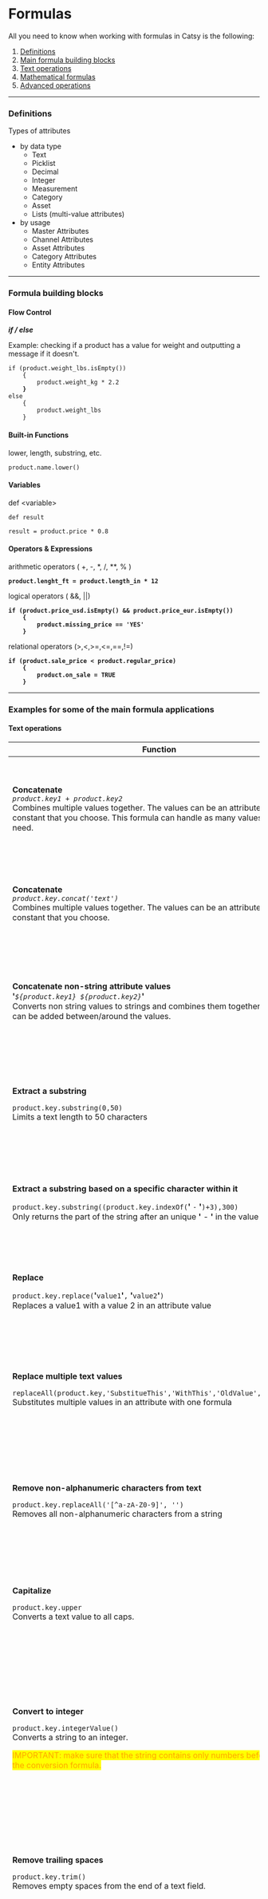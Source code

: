 # Formulas

All you need to know when working with formulas in Catsy is the following:

1. [Definitions](formulas.md#flow-control-less-than-stro)
2. [Main formula building blocks](formulas.md#definitions-thisc)
3. [Text operations](formulas.md#text-operations)
4. [Mathematical formulas](formulas.md#mathematical-formulas)
5. [Advanced operations](formulas.md#advanced-operations)

***

### Definitions <a href="#flow-control-less-than-stro" id="flow-control-less-than-stro"></a>

Types of attributes

* by data type
  * Text
  * Picklist
  * Decimal
  * Integer
  * Measurement
  * Category
  * Asset
  * Lists (multi-value attributes)
* by usage
  * Master Attributes
  * Channel Attributes
  * Asset Attributes&#x20;
  * Category Attributes
  * Entity Attributes

***

### Formula building blocks <a href="#definitions-thisc" id="definitions-thisc"></a>

#### Flow Control

_**if / else**_

Example: checking if a product has a value for weight and outputting a message if it doesn't.

<pre><code>if (product.weight_lbs.isEmpty()) 
    {
        product.weight_kg * 2.2 
<strong>    } 
</strong>else 
    {
        product.weight_lbs
    }
</code></pre>

#### Built-in Functions

lower, length, substring, etc.

```
product.name.lower()
```

#### Variables

def \<variable>

```
def result

result = product.price * 0.8
```

#### Operators & Expressions

arithmetic operators ( +, -, \*, /, \*\*, % )

<pre><code><strong>product.lenght_ft = product.length_in * 12
</strong></code></pre>

logical operators ( &&, ||)

<pre><code><strong>if (product.price_usd.isEmpty() &#x26;&#x26; product.price_eur.isEmpty()) 
</strong><strong>    {
</strong><strong>        product.missing_price == 'YES'
</strong><strong>    }
</strong></code></pre>

relational operators (>,<,>=,<=,==,!=)

<pre><code><strong>if (product.sale_price &#x3C; product.regular_price) 
</strong><strong>    {
</strong><strong>        product.on_sale = TRUE
</strong><strong>    }
</strong></code></pre>

***

### **Examples for some of the main formula applications**

#### Text operations

<table data-full-width="false"><thead><tr><th>Function</th><th>Example</th></tr></thead><tbody><tr><td><strong>Concatenate</strong><br><em><code>product.key1 + product.key2</code></em><br>Combines multiple values together. The values can be an attribute or a constant that you choose. This formula can handle as many values as you need.</td><td><p>DATA VALUE: <br>category_id = '41123'<br>name = '12345'</p><p><br>USAGE : <br><code>product.</code><em><code>category_id + '-' + product.name</code></em><br><br>RESULT: 41123-12345</p></td></tr><tr><td><strong>Concatenate</strong><br><em><code>product.key.concat('text')</code></em><br>Combines multiple values together. The values can be an attribute or a constant that you choose.</td><td><p>DATA VALUE:<br>category_id = '41123'<br></p><p>USAGE : <br><code>product.category_id.concat("-GRNR")</code> <br><br>RESULT: 41123-GRNR</p></td></tr><tr><td><strong>Concatenate non-string attribute values</strong><br><strong>'</strong><em><code>${product.key1} ${product.key2}</code></em><strong>'</strong><br>Converts non string values to strings and combines them together. Any text can be added between/around the values.</td><td><p>DATA VALUE: </p><p>height_in = <strong>'</strong>56<strong>'</strong></p><p>width_in = <strong>'</strong>23<strong>'</strong></p><p></p><p>USAGE:<br> <strong>'</strong><em><code>The shipment dimensions are ${product.height_in} x ${product.width_in}</code></em><strong>'</strong><br></p><p>RESULT: The shipment dimensions are 56 x 23</p></td></tr><tr><td><p><strong>Extract a substring</strong></p><p><code>product.key.substring(0,50)</code><br>Limits a text length to 50 characters</p></td><td><p>DATA VALUE: long_description = <strong>'</strong>This is an sample description that is longer than 50 characters<strong>'</strong></p><p><br>USAGE: product.long_description.substring(0,50)</p><p><br>RESULT: This is an sample description that is longer than</p></td></tr><tr><td><p><strong>Extract a substring based on a specific character within it</strong></p><p><code>product.key.substring((product.key.indexOf(</code><strong>'</strong> <code>-</code> <strong>'</strong><code>)+3),300)</code><br>Only returns the part of the string after an unique <strong>'</strong> - <strong>'</strong> in the value</p></td><td><p>DATA VALUE:</p><p>title = <strong>'</strong>Super Awesome Widget - Green and Black Spring<strong>'</strong></p><p><br>USAGE: product.title.substring((product.title.indexOf(<strong>'</strong> - <strong>'</strong>)+2),300);</p><p><br>RESULT: Green and Black Spring</p></td></tr><tr><td><p><strong>Replace</strong></p><p><code>product.key.replace(</code><strong>'</strong><code>value1</code><strong>'</strong><code>,</code> <strong>'</strong><code>value2</code><strong>'</strong><code>)</code><br>Replaces a value1 with a value 2 in an attribute value</p></td><td><p>DATA VALUE: height = 12 inches</p><p><br>USAGE: product.height.replace(<strong>'</strong> inches<strong>'</strong>, <strong>''</strong>)</p><p></p><p>RESULT: 12"</p></td></tr><tr><td><p><strong>Replace multiple text values</strong></p><p><code>replaceAll(product.key,'SubstitueThis','WithThis','OldValue','NewValue')</code><br>Substitutes multiple values in an attribute with one formula</p></td><td><p>DATA VALUE:</p><p>description = <strong>'</strong>This is a longer text field with some more text<strong>'</strong></p><p><br>USAGE: replaceAll(product.description,<strong>'</strong>longer<strong>'</strong>,<strong>'</strong>different<strong>'</strong>,<strong>'</strong>text<strong>'</strong>,<strong>'</strong>data<strong>'</strong>)</p><p><br>RESULT:</p><p><strong>'</strong>This is a different data field with some more data<strong>'</strong></p></td></tr><tr><td><p><strong>Remove non-alphanumeric characters from text</strong></p><p><code>product.key.replaceAll('[^a-zA-Z0-9]', '')</code><br>Removes all non-alphanumeric characters from a string</p></td><td><p>DATA VALUE:</p><p>sku = '12+H&#x26;E<strong>'</strong></p><p><br>USAGE: product.sku.replaceAll('[^a-zA-Z0-9]', '')</p><p><br>RESULT: '12HE'</p></td></tr><tr><td><p><strong>Capitalize</strong></p><p><code>product.key.upper</code><br>Converts a text value to all caps.</p></td><td><p>DATA VALUE:</p><p>short_description = This is a product</p><p><br>USAGE: product.short_description.upper</p><p><br>RESULT: THIS IS A PRODUCT</p></td></tr><tr><td><p><strong>Convert to integer</strong></p><p><code>product.key.integerValue()</code><br>Converts a string to an integer.</p><p><mark style="color:orange;">IMPORTANT: make sure that the string contains only numbers before applying the conversion formula.</mark></p></td><td><p>DATA VALUE:</p><p>width_depth_inches = '8x4'</p><p><br>USAGE:</p><p><code>def first = product.width_depth_inches.substring(0,product.key.indexOf('x')).integerValue() def second = product.width_depth_inches.replace(first,'').replace('x','').integerValue() def result = first * second</code></p><p><code>result</code></p><p><br>RESULT: 32</p></td></tr><tr><td><p><strong>Remove trailing spaces</strong></p><p><code>product.key.trim()</code><br>Removes empty spaces from the end of a text field.</p></td><td><p>DATA VALUE:</p><p>name = "Classic Rosette "</p><p><br>USAGE: product.name.trim()</p><p><br>RESULT: "Classic Rosette"</p></td></tr><tr><td><p><strong>Convert text to lowercase letters</strong></p><p><code>product.key.lower()</code><br>Converts all the letters from a value to lowercase.</p></td><td><p>DATA VALUE:</p><p>name = "3DR 2 inch Wall"</p><p><br>USAGE: product.name.lower()</p><p><br>RESULT: "3dr 2 inch wall"</p></td></tr><tr><td><p><strong>Convert text to uppercase letters</strong></p><p><code>product.key.upper()</code><br>Converts all the letters from a value to uppercase.</p></td><td><p>DATA VALUE:</p><p>name = "3DR 2 inch Wall"</p><p><br>USAGE: product.name.upper()</p><p><br>RESULT: "3DR 2 INCH WALL"</p></td></tr><tr><td><p><strong>Return the number of characters contained in a text</strong></p><p><code>product.key.length()</code></p><p>Returns the exact number of characters in a text.</p></td><td><p>DATA VALUE:</p><p>name = "3DR 2 inch Wall"</p><p><br>USAGE: product.name.length()</p><p><br>RESULT: "15"</p></td></tr><tr><td><p><strong>Checks where within a text a specific phrase starts</strong></p><p><code>product.key.find("text")</code></p><p>Returns the index of the character of the first occurrence of the phrase</p></td><td><p>DATA VALUE:</p><p>name = "3DR 2 inch Wall"</p><p><br>USAGE:</p><p>product.name.find("2 inch")</p><p><br>RESULT:</p><p>"4"</p></td></tr><tr><td><p><strong>Remove a specific phrase from a text</strong></p><p><code>product.key.remove("text")</code></p><p>Removes a specific phrase from a text.</p></td><td><p>DATA VALUE:</p><p>name = "3DR 2 inch Wall"</p><p><br>USAGE: product.name.remove("2 inch ")</p><p><br>RESULT: "3DR Wall"</p></td></tr><tr><td><p><strong>Concatenate text with new line dividers</strong></p><p><code>def result = ''</code></p><p><code>if (!product.key.isEmpty()) { result += " - " + product.key } else { result += '' }</code></p><p><code>if (!product.key2.isEmpty()) {</code></p><p><code>result += "\n" + "- " + product.key2</code></p><p><code>} else {</code></p><p><code>result += ''</code></p><p><code>}</code></p><p><code>result</code></p><p>Changes the style of a text with a bulleted dash</p></td><td><p></p><p>DATA VALUE:</p><p>featuresbenefits_1 = "text 1"</p><p>featuresbenefits_2 = "text 2"</p><p><br>USAGE:</p><p>def result = ''</p><p>if (!product.featuresbenefits_1.isEmpty()) { result += " - " + product.featuresbenefits_1 } else { result += '' }</p><p>if (!product.featuresbenefits_2.isEmpty()) {</p><p>result += "\n" + "- " + product.featuresbenefits_2</p><p>} else {</p><p>result += ''</p><p>}</p><p>result</p><p><br>RESULT:</p><ul><li>text 1</li><li>text 2</li></ul></td></tr><tr><td><p><strong>Loop through a list of tags or a multi-select picklist;</strong></p><p><strong>Create new tags in channels via a formula</strong></p><p><code>def result = []</code></p><p><code>product.tags.forEach(s -> result += ("text " + s))</code></p><p><code>result += "predominant colour: " + product.predominant_colour.toString()</code></p><p><code>result += "secondary colour(s): " + product.secondary_colour.toString().replace("|","; ")</code></p><p><code>result</code></p></td><td></td></tr><tr><td><p><strong>Concatenate Category IDs</strong></p><p><code>def catArray = [product.category_id,product.category_id_2]</code></p><p><code>catArray.join(", ")</code></p><p>Combines two category IDs with a delimiter, where a separate attribute with data type Integer has already been created to be used based on the Subcategory ID</p></td><td><p>DATA VALUE:</p><p>category_id_1 = "123456"</p><p>category_id_2 = "1234567"<br></p><p>USAGE:</p><p><code>def catArray = [product.category_id_1,product.category_id_2]</code></p><p><code>catArray.join(", ")</code><br></p><p>RESULT:</p><p>123456, 1234567</p></td></tr></tbody></table>

#### Mathematical formulas

<table data-full-width="false"><thead><tr><th>Function</th><th>Example</th></tr></thead><tbody><tr><td><p><strong>Basic mathematical operations</strong></p><p><code>product.key + number</code></p><p><code>product.key / number</code></p><p><code>(product.key1 - product.key2) * number</code></p><p></p><p><mark style="color:orange;">MATHEMATICAL FORMULAS ONLY WORK ON ATTRIBUTES WITH DATA TYPES:</mark></p><p><mark style="color:orange;">Integers, Decimals, Price, Measurement</mark></p></td><td><p>DATA VALUE:<br>price1 = 100</p><p>price 2 = 50<br></p><p>USAGE: product.price1 + 20 <br>RESULT: 120<br></p><p>USAGE: product.price1 / 4 <br>RESULT: 25<br></p><p>USAGE: (product.price1 - product.price2) * 1.5 RESULT: 75</p></td></tr><tr><td><p><strong>Mathematical operations using methods</strong></p><p><code>product.key.div(number)</code></p><p><code>product.key.multiply(number)</code></p><p><code>product.key.minus(number)</code></p><p><code>product.key.plus(number)</code></p><p><mark style="color:orange;">MATHEMATICAL METHODS ONLY WORK ON ATTRIBUTES WITH DATA TYPES:</mark></p><p><mark style="color:orange;">Integers Decimals Price Measurement</mark></p></td><td><p>DATA VALUE:</p><p>max_amount = 100</p><p><br>USAGE: product.max_amount.div(10) <br>RESULT: 10</p><p><br>USAGE: product.max_amount.multiply(3) <br>RESULT: 300</p><p><br>USAGE: product.max_amount.minus(12) RESULT: 88</p><p><br>USAGE: product.max_amount.plus(15) RESULT: 115</p></td></tr><tr><td><p><strong>Round decimals UP</strong></p><p><code>product.key.round(2)</code></p><p>Rounds a number attribute to two decimal places</p><p><mark style="color:orange;">MATHEMATICAL FORMULAS ONLY WORK ON ATTRIBUTES WITH DATA TYPES:</mark></p><p><mark style="color:orange;">Integers Decimals Price Measurement</mark></p></td><td><p>DATA VALUE:</p><p>price = 10.2468</p><p><br>USAGE: product.price.round(2)</p><p></p><p>RESULT: 10.25</p></td></tr><tr><td><p><strong>Round decimals DOWN</strong></p><p><code>product.key.roundDown(2)</code></p><p>Rounds a number attribute to two decimal places</p><p><mark style="color:orange;">MATHEMATICAL FORMULAS ONLY WORK ON ATTRIBUTES WITH DATA TYPES:</mark></p><p><mark style="color:orange;">Integers Decimals Price Measurement</mark></p></td><td><p>DATA VALUE:</p><p>price = 10.2468</p><p><br>USAGE: product.price.roundDown(2)</p><p><br>RESULT: 10.24</p></td></tr><tr><td><p><strong>Format decimals</strong></p><p><code>product.key.format('###.##')</code></p><p>Formats a number's decimal points</p><p><mark style="color:orange;">MATHEMATICAL FORMULAS ONLY WORK ON ATTRIBUTES WITH DATA TYPES:</mark></p><p><mark style="color:orange;">Integers Decimals Price Measurement</mark></p></td><td><p>DATA VALUE:</p><p>price = 150</p><p><br>USAGE: product.price.format('#,##0.00')</p><p><br>RESULT: 1,500.00</p></td></tr><tr><td><p><strong>Get a negative value</strong></p><p><code>product.key.negative()</code></p><p>Returns a negative value of an integer or a decimal</p><p><mark style="color:orange;">MATHEMATICAL FORMULAS ONLY WORK ON ATTRIBUTES WITH DATA TYPES:</mark></p><p><mark style="color:orange;">Integers Decimals Price Measurement</mark></p></td><td><p>DATA VALUE:</p><p>x_coordinate = 3.5</p><p><br>USAGE: product.x_coordinate.negative()</p><p><br>RESULT: -3.5</p></td></tr></tbody></table>

#### Advanced operations

<table data-full-width="false"><thead><tr><th>Function</th><th>Example</th></tr></thead><tbody><tr><td><p><strong>Check if a value is empty and assigning a value based on the result</strong></p><p><code>product.key1.isEmpty() ? product.key2 : product.key1</code></p><p>If an attribute is missing values, substitute a different attribute instead, but if it is not empty use the original attribute</p></td><td><p>DATA VALUE:<br>product.revised_title = NULL<br>product.name = TEST<br></p><p>USAGE : <br><code>product.revised_title.isEmpty() ? product.name : product.revised_title</code><br><br>RESULT: TEST</p></td></tr><tr><td><p><strong>Program attributes with conditional statements</strong> <br><code>def result = ''</code></p><p><code>if (product.key1 == 'mm') {</code></p><p><code>result = product.key1_mm</code></p><p><code>}</code></p><p><code>if (product.key1 == 'inch'){</code></p><p><code>result = product.key1_inch</code></p><p><code>}</code></p><p><code>if (product.key1 == 'n/a'){</code></p><p><code>result = product.key1_decimal</code></p><p><code>}</code></p><p><code>result</code></p><p>If a value of an attribute equals "mm", then use an attribute found at key1_mm</p><p>If a value of an attribute equals "inch", then use an attribute found at key1_inch</p><p>If a value of an attributes equals "n/a", then use an attribute found at key1_decimal</p></td><td><p>DATA VALUE:</p><p>unit_inchmm = inch<br>ls_shank_length_inch = 12" product.ls_shank_length_mm = 100mm</p><p><br>USAGE:</p><p><code>def result = ''</code></p><p><code>if (product.unit_inchmm == 'mm') {</code></p><p><code>result = product.ls_shank_length_mm</code></p><p><code>}</code></p><p><code>if (product.unit_inchmm == 'inch'){</code></p><p><code>result = product.ls_shank_length_inch</code></p><p><code>}</code></p><p><code>if (product.unit_inchmm == 'n/a'){</code></p><p><code>result = product.ls_shank_length_decimal_inch</code></p><p><code>}</code></p><p><code>result</code></p><p><br>RESULT: 12"</p></td></tr><tr><td><p><strong>Concatenate attribute values using conditional statements</strong></p><p><code>def result = ''</code></p><p><code>if (!product.key1.trim().isEmpty()) {</code></p><p><code>result += product.key1 + "x"</code></p><p><code>}</code></p><p><code>if (!product.key2.trim().isEmpty()) {</code></p><p><code>result += product.key2 + "x"</code></p><p><code>}</code></p><p><code>if (!product.key3.trim().isEmpty()) {</code></p><p><code>result += product.key3</code></p><p><code>}</code></p><p><code>result</code></p><p>Combine individual attributes into one field separated by an "x"</p></td><td><p>DATA VALUE:</p><p>product.depth = 12</p><p>product.width = 10</p><p>product.height = 8</p><p><br>USAGE:</p><p><code>def result = ''</code></p><p><code>if (!product.depth.trim().isEmpty()) {</code></p><p><code>result += product.depth + "x"</code></p><p><code>}</code></p><p><code>if (!product.width.trim().isEmpty()) {</code></p><p><code>result += product.width + "x"</code></p><p><code>}</code></p><p><code>if (!product.height.trim().isEmpty()) {</code></p><p><code>result += product.height</code></p><p><code>}</code></p><p><code>result</code></p><p><br>RESULT: 12x10x8</p></td></tr><tr><td><p><strong>Pull information from a picklist value's properties</strong></p><p><code>product.picklist_value.asset</code></p><p>Returns the image associated with a picklist value</p></td><td><p>DATA VALUE:</p><p><em>product.color</em> contains picklist values "blue", "green" and "yellow" with corresponding images: <img src="https://cforce.atlassian.net/wiki/download/thumbnails/4030467/blue.jpg?version=1&#x26;modificationDate=1643027755708&#x26;cacheVersion=1&#x26;api=v2&#x26;width=50&#x26;height=50" alt="" data-size="line"> <img src="https://cforce.atlassian.net/wiki/download/thumbnails/4030467/green.jpg?version=1&#x26;modificationDate=1643027775003&#x26;cacheVersion=1&#x26;api=v2&#x26;width=50&#x26;height=50" alt="" data-size="line"> <img src="https://cforce.atlassian.net/wiki/download/thumbnails/4030467/yellow.jpg?version=1&#x26;modificationDate=1643027802406&#x26;cacheVersion=1&#x26;api=v2&#x26;width=50&#x26;height=49" alt="" data-size="line"></p><p><br>USAGE:</p><p>product.picklist_value = green</p><p>product.picklist_value.asset = https://s3-us-west-2.amazonaws.com/catsy....green.jpg</p></td></tr><tr><td><p><strong>Format attribute values as JSON strings</strong></p><p><code>"{ "unit": "in", "value": " + product.dimension + " }"</code></p><p>Returns a formatted JSON string ready for Shopify metafields</p></td><td><p>DATA VALUE:</p><p>product.width = 7.4</p><p><br>USAGE:</p><p><code>"{ "unit": "in", "value": " + product.width + " }"</code></p><p><br>RESULT: { "unit": "in", "value": 7.4 }</p></td></tr><tr><td><p><strong>Concatenate non-empty values</strong></p><p><code>def values = [product.key_1.toString(),product.key_2.toString(),product.key_3.toString()]</code></p><p><code>values.join("x")</code></p><p>Adds values of an attribute to a list, and returns the non-null list values separated by an "x"</p></td><td><p>DATA VALUE:</p><p>product.attribute_1 = "4"</p><p>product.attribute_2 = (null)</p><p>product.attribute_3 = "Apple"</p><p><br>USAGE:</p><p><code>def values = [product.attribute_1.toString(),product.attribute_2.toString(),product.attribute_3.toString()]</code></p><p><code>values.join("x")</code></p><p><br>RESULT:</p><p>4xApple</p></td></tr><tr><td><p><strong>Pull a variant's parent information</strong></p><p><code>product.parent.key</code></p><p>Gets the value of the variants's parent attribute</p></td><td><p>DATA VALUE:</p><p>Variant's product.familyname = "NULL" Parent's product.familyname = "Tucson"</p><p><br>USAGE:</p><p>At Variant Product Level</p><p>product.parent.familyname</p><p><br>RESULT:</p><p>"Tucson"</p></td></tr><tr><td><p><strong>Returns the picklist value in the same list index as a different picklist attribute</strong><br><code>catsy.attributes.attribute2.picklistValues[catsy.attributes.attribute1.indexOf(product.attribute1.toString())]</code></p><p></p></td><td><p>Attribute 1 Picklist Values:</p><p>Value 1</p><p>Value 2</p><p>Value 3</p><p>Attribute 2 Picklist Values:</p><p>Value 4</p><p>Value 5</p><p>Value 6</p><p>When Attribute 1 = "Value 1", Attribute 2 = "Value 4"</p><p>When Attribute 1 = "Value 3", Attribute 2 = "Value 6"</p></td></tr><tr><td><p><strong>Pull category information</strong></p><p><code>product.category[1].name</code></p><p>Returns the name of the first sub-category of a Category type attribute. Change the index in the square brackets to get the second subcategory [2] or the root category [0] instead.</p><p>References to additional metadata may be made by changing the metadata key to the appropriate field. (e.g. reference a category's description by using <code>product.category[1].description</code> instead of <code>product.category[1].name</code>).</p></td><td><p>DATA VALUE:</p><p>category = "Gifts > For Him > Apparel"</p><p><br>USAGE:</p><p>product.category[0].name</p><p>product.category[1].name</p><p>product.category[2].name</p><p><br>RESULT:</p><p>"Gifts"</p><p>"For Him"</p><p>"Apparel"</p></td></tr><tr><td><p><strong>Substitute a variant's image for its parent's</strong></p><p><code>product.parent.main_image</code></p><p>Uses a parent's main image as a variant's secondary image</p></td><td></td></tr><tr><td><p><strong>Pull elements from price attributes</strong></p><p><code>product.price.getAmount() product.price.getCurrency()</code></p><p>Returns the value or currency of a price attribute</p></td><td></td></tr><tr><td><p><strong>Get a product's create or update date</strong></p><p><code>product.create_date.toString().substring(0,10)</code></p></td><td></td></tr><tr><td><p><strong>Get a list of the attribute keys contained in an attribute group</strong></p><p><code>catsy.attributeGroup('core').attributes</code></p><p><code>catsy.attributeGroup('core').attributes[0]</code></p></td><td></td></tr><tr><td><p><strong>Get a list of a parent's variant's attribute values (a "list of lists")</strong></p><p><code>product.variants.collect { variant -> variant.attribute-key[0] }</code></p></td><td><p>DATA VALUE:</p><p>product.variants.colors:</p><p>sku-101A: Red | Orange sku-101B: Blue | Green</p><p><br>USAGE:</p><p>product.variants.collect { variant -> variant.color_list[0] }</p><p><br>RESULT:</p><p>"Red | Orange | Blue | Green"</p></td></tr><tr><td><p><strong>Get a list of a parent's variant's attribute values (a "list of lists") without duplications</strong></p><p><code>product.variants.collect { variant -> variant.attribute-key }.flatten().unique()</code></p></td><td><p>DATA VALUE:</p><p>product.variants.colors:</p><p>sku-101A: Red | Orange sku-101B: Blue | Red</p><p><br>USAGE:</p><p>product.variants.collect { variant -> variant.color_list[ }.flatten().unique()</p><p><br>RESULT:</p><p>"Red | Orange | Blue"</p></td></tr></tbody></table>

**In your Shopify channel you can map to a rich text format field and sync that to Shopify but you need to use a conversion formula**\
\
USAGE:

```
def Att = product.features_tab_2

if(!Att.isEmpty()){
if(Att.contains('<')){
def result = '{"type": "root","children" : ['

result +=Att.replaceAll('"','\\\\'+'"').replaceAll(/<p.*?>/,'{"type": "paragraph","children": [{"type": "text","value": "').replace('</p>','"}]}').replaceAll(/<h.*?>/,'{"type": "paragraph","children": [{"type": "heading","children": [{"type": "text", "value": "').replaceAll('</h.*?>','"}], "level": 3}]}').replace('<ul>','{"listType": "unordered","type": "list","children": [').replace('<ol>','{"listType": "ordered","type": "list","children": [').replace('<li>',' {"type": "list-item","children": [{"type": "text","value": "').replace('</li>','"}]},').replace('</ul>',']}').replace('</ol>',']}').replace('<strong>','').replace('<i>','').replace('</strong>','","bold":true,"},{"type":"text","value": "').replace('</i>','","italic":true,"},{"type":"text","value": "').replace(',}','}').replace(',,',',').replace('true,"}','true}').replace(',","',',"').replace('},]','}]').replace('}{','},{').replace('}"}','}').replace('},"','').replaceAll('&nbsp;','')

result += ']}'

result}

else
{
def result = '{"type": "root","children": [{"type": "paragraph","children": [{"type": "text","value": "'+Att+'"}]}]}'

result
}
}
else{
def result = ''
result
}
```
